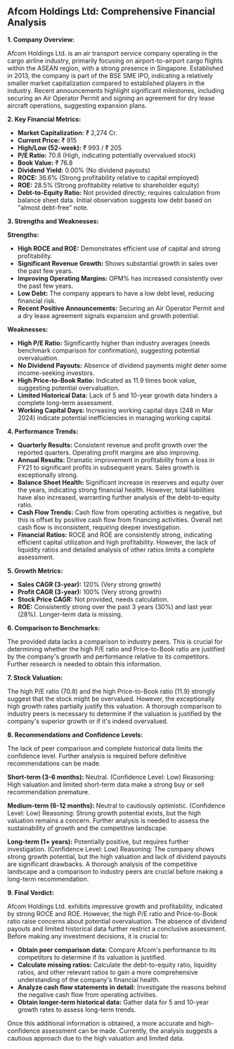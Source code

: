 ## Afcom Holdings Ltd: Comprehensive Financial Analysis

**1. Company Overview:**

Afcom Holdings Ltd. is an air transport service company operating in the cargo airline industry, primarily focusing on airport-to-airport cargo flights within the ASEAN region, with a strong presence in Singapore.  Established in 2013, the company is part of the BSE SME IPO, indicating a relatively smaller market capitalization compared to established players in the industry.  Recent announcements highlight significant milestones, including securing an Air Operator Permit and signing an agreement for dry lease aircraft operations, suggesting expansion plans.

**2. Key Financial Metrics:**

* **Market Capitalization:** ₹ 2,274 Cr.
* **Current Price:** ₹ 915
* **High/Low (52-week):** ₹ 993 / ₹ 205
* **P/E Ratio:** 70.8 (High, indicating potentially overvalued stock)
* **Book Value:** ₹ 76.8
* **Dividend Yield:** 0.00% (No dividend payouts)
* **ROCE:** 36.6% (Strong profitability relative to capital employed)
* **ROE:** 28.5% (Strong profitability relative to shareholder equity)
* **Debt-to-Equity Ratio:**  Not provided directly; requires calculation from balance sheet data.  Initial observation suggests low debt based on "almost debt-free" note.


**3. Strengths and Weaknesses:**

**Strengths:**

* **High ROCE and ROE:**  Demonstrates efficient use of capital and strong profitability.
* **Significant Revenue Growth:**  Shows substantial growth in sales over the past few years.
* **Improving Operating Margins:**  OPM% has increased consistently over the past few years.
* **Low Debt:**  The company appears to have a low debt level, reducing financial risk.
* **Recent Positive Announcements:**  Securing an Air Operator Permit and a dry lease agreement signals expansion and growth potential.


**Weaknesses:**

* **High P/E Ratio:**  Significantly higher than industry averages (needs benchmark comparison for confirmation), suggesting potential overvaluation.
* **No Dividend Payouts:**  Absence of dividend payments might deter some income-seeking investors.
* **High Price-to-Book Ratio:**  Indicated as 11.9 times book value, suggesting potential overvaluation.
* **Limited Historical Data:**  Lack of 5 and 10-year growth data hinders a complete long-term assessment.
* **Working Capital Days:**  Increasing working capital days (248 in Mar 2024) indicate potential inefficiencies in managing working capital.


**4. Performance Trends:**

* **Quarterly Results:**  Consistent revenue and profit growth over the reported quarters.  Operating profit margins are also improving.
* **Annual Results:**  Dramatic improvement in profitability from a loss in FY21 to significant profits in subsequent years.  Sales growth is exceptionally strong.
* **Balance Sheet Health:**  Significant increase in reserves and equity over the years, indicating strong financial health.  However, total liabilities have also increased, warranting further analysis of the debt-to-equity ratio.
* **Cash Flow Trends:**  Cash flow from operating activities is negative, but this is offset by positive cash flow from financing activities.  Overall net cash flow is inconsistent, requiring deeper investigation.
* **Financial Ratios:**  ROCE and ROE are consistently strong, indicating efficient capital utilization and high profitability.  However, the lack of liquidity ratios and detailed analysis of other ratios limits a complete assessment.


**5. Growth Metrics:**

* **Sales CAGR (3-year):** 120% (Very strong growth)
* **Profit CAGR (3-year):** 100% (Very strong growth)
* **Stock Price CAGR:**  Not provided, needs calculation.
* **ROE:**  Consistently strong over the past 3 years (30%) and last year (28%).  Longer-term data is missing.


**6. Comparison to Benchmarks:**

The provided data lacks a comparison to industry peers.  This is crucial for determining whether the high P/E ratio and Price-to-Book ratio are justified by the company's growth and performance relative to its competitors.  Further research is needed to obtain this information.


**7. Stock Valuation:**

The high P/E ratio (70.8) and the high Price-to-Book ratio (11.9) strongly suggest that the stock might be overvalued.  However, the exceptionally high growth rates partially justify this valuation.  A thorough comparison to industry peers is necessary to determine if the valuation is justified by the company's superior growth or if it's indeed overvalued.


**8. Recommendations and Confidence Levels:**

The lack of peer comparison and complete historical data limits the confidence level.  Further analysis is required before definitive recommendations can be made.

**Short-term (3-6 months):**  Neutral.  (Confidence Level: Low)  Reasoning:  High valuation and limited short-term data make a strong buy or sell recommendation premature.

**Medium-term (6-12 months):**  Neutral to cautiously optimistic. (Confidence Level: Low) Reasoning:  Strong growth potential exists, but the high valuation remains a concern.  Further analysis is needed to assess the sustainability of growth and the competitive landscape.

**Long-term (1+ years):**  Potentially positive, but requires further investigation. (Confidence Level: Low) Reasoning:  The company shows strong growth potential, but the high valuation and lack of dividend payouts are significant drawbacks.  A thorough analysis of the competitive landscape and a comparison to industry peers are crucial before making a long-term recommendation.


**9. Final Verdict:**

Afcom Holdings Ltd. exhibits impressive growth and profitability, indicated by strong ROCE and ROE.  However, the high P/E ratio and Price-to-Book ratio raise concerns about potential overvaluation.  The absence of dividend payouts and limited historical data further restrict a conclusive assessment.  Before making any investment decisions, it is crucial to:

* **Obtain peer comparison data:**  Compare Afcom's performance to its competitors to determine if its valuation is justified.
* **Calculate missing ratios:**  Calculate the debt-to-equity ratio, liquidity ratios, and other relevant ratios to gain a more comprehensive understanding of the company's financial health.
* **Analyze cash flow statements in detail:**  Investigate the reasons behind the negative cash flow from operating activities.
* **Obtain longer-term historical data:**  Gather data for 5 and 10-year growth rates to assess long-term trends.

Once this additional information is obtained, a more accurate and high-confidence assessment can be made.  Currently, the analysis suggests a cautious approach due to the high valuation and limited data.
